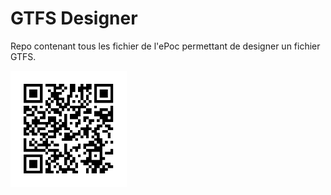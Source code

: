 # GTFS Designer

Repo contenant tous les fichier de l'ePoc permettant de designer un fichier GTFS. 

<img width="186" alt="Screenshot 2023-10-18 at 21 45 47" src="https://github.com/datactivist/gtfs_design/blob/2d5b162799468e3f9f94be02ffaabd4c85dbe878/media/qr_code.png">
